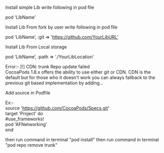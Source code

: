 Install simple Lib write following in pod file

pod ‘LibName’



Install Lib From fork by user write following in pod file

pod ‘LibName’, :git => 'https://github.com/YourLibURL’



Install Lib From Local storage

pod ‘LibName’, :path => ‘./YourLibLocation’



Error:- [!] CDN: trunk Repo update failed   
CocoaPods 1.8.x offers the ability to use either git or CDN. CDN is the default but for those who it doesn't work you can always fallback to the previous git based implementation by adding...

Add source in Podfile

Ex:-  
source 'https://github.com/CocoaPods/Specs.git'  
target 'Project' do  
  #use_frameworks!  
  pod 'AFNetworking'  
end  

then run command in terminal "pod install"
then run command in terminal "pod repo remove trunk"
